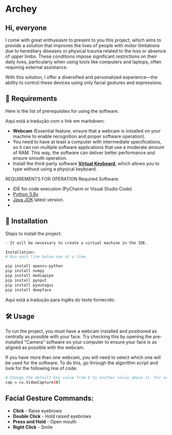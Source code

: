 

# Archey

## Hi, everyone
I come with great enthusiasm to present to you this project, which aims to provide a solution that improves the lives of people with motor limitations due to hereditary diseases or physical trauma related to the loss or absence of upper limbs. These conditions impose significant restrictions on their daily lives, particularly when using tools like computers and laptops, often requiring external assistance.

With this solution, I offer a diversified and personalized experience—the ability to control these devices using only facial gestures and expressions.

## 📌 Requirements

Here is the list of prerequisites for using the software.

Aqui está a tradução com o link em markdown:

- **Webcam** (Essential feature, ensure that a webcam is installed on your machine to enable recognition and proper software operation).
- You need to have at least a computer with intermediate specifications, so it can run multiple software applications that use a moderate amount of RAM. This way, the software can deliver better performance and ensure smooth operation.
- Install the third-party software **[Virtual Keyboard](https://apps.microsoft.com/detail/9NBLGGH35MPC?hl=en&gl=US)**, which allows you to type without using a physical keyboard. 

REQUIREMENTS FOR OPERATION
Required Software:
- IDE for code execution (PyCharm or Visual Studio Code)
- [Python 3.8x](https://www.python.org/)
- [Java JDK](https://www.oracle.com/java/technologies/downloads/) latest version.
- 
## 🚀 Installation

Steps to install the project:

```bash
- It will be necessary to create a virtual machine in the IDE.

Installation:
# Run each line below one at a time

pip install opencv-python
pip install numpy
pip install mediapipe
pip install pynput
pip install pyautogui
pip install deepface

```

Aqui está a tradução para inglês do texto fornecido:

## 🛠 Usage
To run the project, you must have a webcam installed and positioned as centrally as possible with your face. Try checking this by opening the pre-installed "Camera" software on your computer to ensure your face is as aligned as possible with the webcam.

If you have more than one webcam, you will need to select which one will be used for the software. To do this, go through the algorithm script and look for the following line of code:

```bash
# Change the default key value from 0 to another value above it. For example: 1, 2, 3...
cap = cv.VideoCapture(0)
```

## Facial Gesture Commands:

- **Click** - Raise eyebrows
- **Double Click** - Hold raised eyebrows
- **Press and Hold** - Open mouth
- **Right Click** - Smile




